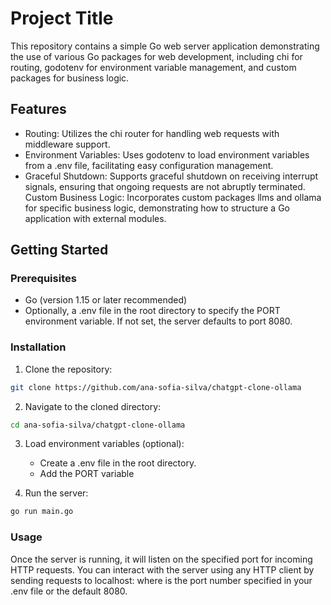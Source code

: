 # Project Title

This repository contains a simple Go web server application demonstrating the use of various Go packages for web development, including chi for routing, godotenv for environment variable management, and custom packages for business logic.


## Features

- Routing: Utilizes the chi router for handling web requests with middleware support.
- Environment Variables: Uses godotenv to load environment variables from a .env file, facilitating easy configuration management.
- Graceful Shutdown: Supports graceful shutdown on receiving interrupt signals, ensuring that ongoing requests are not abruptly terminated.
Custom Business Logic: Incorporates custom packages llms and ollama for specific business logic, demonstrating how to structure a Go application with external modules.

## Getting Started

### Prerequisites

- Go (version 1.15 or later recommended)
- Optionally, a .env file in the root directory to specify the PORT environment variable. If not set, the server defaults to port 8080.

### Installation

1. Clone the repository: 

```bash 
git clone https://github.com/ana-sofia-silva/chatgpt-clone-ollama
```


2. Navigate to the cloned directory:

```bash 
cd ana-sofia-silva/chatgpt-clone-ollama
```

3. Load environment variables (optional):
    - Create a .env file in the root directory.
    - Add the PORT variable

4. Run the server:

```bash 
go run main.go
```

### Usage

Once the server is running, it will listen on the specified port for incoming HTTP requests. You can interact with the server using any HTTP client by sending requests to localhost:<PORT> where <PORT> is the port number specified in your .env file or the default 8080.